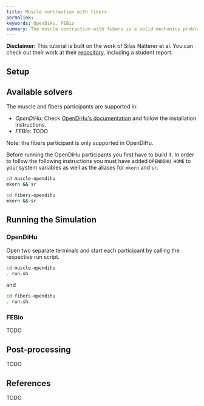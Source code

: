 ```yaml
---
title: Muscle contraction with fibers
permalink: 
keywords: OpenDiHu, FEBio
summary: The muscle contraction with fibers is a solid mechanics problem. The muscle participant, is a FEM solver is used to compute the deformation of the muscle due to internal active forces. The fibers participant takes care of the computation of active forces by solving the monodomain equation in each fiber. This tutorial contains OpenDiHu and FEBio variants of the FEM solver and an OpenDiHu fibers solvers.  
---
```


**Disclaimer:** This tutorial is built on the work of Silas Natterer et al. You can check out their work at their [repository](https://github.com/silasnatterer/bfp), including a student report. 

## Setup

## Available solvers

The muscle and fibers participants are supported in:

- *OpenDiHu*: Check [OpenDiHu's documentation](https://opendihu.readthedocs.io/en/latest/) and follow the installation instructions. 
- *FEBio*: TODO

Note: the fibers participant is only supported in OpenDiHu.

Before running the OpenDiHu participants you first have to build it. In order to follow the following instructions you must have added `OPENDIHU_HOME` to your system variables as well as the aliases for `mkorn` and `sr`.

```bash
cd muscle-opendihu
mkorn && sr
```

```bash
cd fibers-opendihu
mkorn && sr
```

## Running the Simulation

### OpenDiHu

Open two separate terminals and start each participant by calling the respective run script.

```bash
cd muscle-opendihu
. run.sh
```

and

```bash
cd fibers-opendihu
. run.sh
```

### FEBio

TODO

## Post-processing

TODO

## References

TODO
